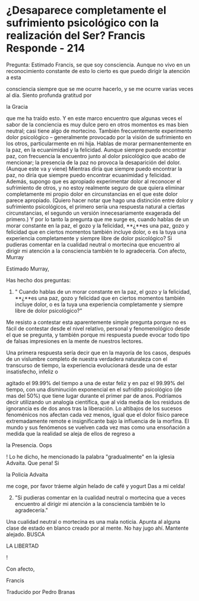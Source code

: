 # ¿Desaparece completamente el sufrimiento psicológico con la realización del Ser? Francis Responde - 214 

Pregunta: Estimado Francis, se que soy consciencia. Aunque no vivo en un reconocimiento constante de esto lo cierto es que puedo dirigir la atención a esta

consciencia siempre que se me ocurre hacerlo, y se me ocurre varias veces al día. Siento profunda gratitud por 

la Gracia

 que me ha traído esto. Y en este marco encuentro que algunas veces el sabor de la conciencia es muy dulce pero en otros momentos es mas bien neutral; casi tiene algo de mortecino. También frecuentemente experimento dolor psicológico – generalmente provocado por la visión de sufrimiento en los otros, particularmente en mi hija. Hablas de morar permanentemente en la paz, en la ecuanimidad y la felicidad. Aunque siempre puedo encontrar paz, con frecuencia la encuentro junto al dolor psicológico que acabo de mencionar; la presencia de la paz no provoca la desaparición del dolor. (Aunque este va y viene) Mientras diría que siempre puedo encontrar la paz, no diría que siempre puedo encontrar ecuanimidad y felicidad. Además, supongo que es apropiado experimentar dolor al reconocer el sufrimiento de otros, y no estoy realmente seguro de que quiera eliminar completamente mi propio dolor en circunstancias en el que este dolor parece apropiado. (Quiero hacer notar que hago una distinción entre dolor y sufrimiento psicológicos, el primero sería una respuesta natural a ciertas circunstancias, el segundo un versión innecesariamente exagerada del primero.) Y por lo tanto la pregunta que me surge es, cuando hablas de un morar constante en la paz, el gozo y la felicidad, **¿**es una paz, gozo y felicidad que en ciertos momentos también incluye dolor, o es la tuya una experiencia completamente y siempre libre de dolor psicológico? Si pudieras comentar en la cualidad neutral o mortecina que encuentro al dirigir mi atención a la consciencia también te lo agradecería. Con afecto, Murray

Estimado Murray,

Has hecho dos preguntas:

1. " Cuando hablas de un morar constante en la paz, el gozo y la felicidad, **¿**es una paz, gozo y felicidad que en ciertos momentos también incluye dolor, o es la tuya una experiencia completamente y siempre libre de dolor psicológico?”

Me resisto a contestar esta aparentemente simple pregunta porque no es fácil de contestar desde el nivel relativo, personal y fenomenológico desde el que se pregunta, y también porque mi respuesta puede evocar todo tipo de falsas impresiones en la mente de nuestros lectores. 

Una primera respuesta sería decir que en la mayoría de los casos, después de un vislumbre completo de nuestra verdadera naturaleza con el transcurso de tiempo, la experiencia evolucionará desde una de estar insatisfecho, infeliz o

agitado el 99.99% del tiempo a una de estar feliz y en paz el 99.99% del tiempo, con una disminución exponencial en el sufridito psicológico (de mas del 50%) que tiene lugar durante el primer par de anos. Podríamos decir utilizando un analogía científica, que al vida media de los residuos de ignorancia es de dos anos tras la liberación. Lo altibajos de los sucesos fenoménicos nos afectan cada vez menos, igual que el dolor físico parece extremadamente remote e insignificante bajo la influencia de la morfina. El mundo y sus fenómenos se vuelven cada vez mas como una ensoñación a medida que la realidad se aleja de ellos de regreso a 

la Presencia. Oops

! Lo he dicho, he mencionado la palabra "gradualmente" en la iglesia Advaita. Que pena! Si 

la Policía Advaita

 me coge, por favor tráeme algún helado de café y yogurt Das a mi celda!

2. "Si pudieras comentar en la cualidad neutral o mortecina que a veces encuentro al dirigir mi atención a la consciencia también te lo agradecería."

Una cualidad neutral o mortecina es una mala noticia. Apunta al alguna clase de estado en blanco creado por al mente. No hay jugo ahí. Mantente alejado. BUSCA 

LA LIBERTAD

!

Con afecto,

Francis

Traducido por Pedro Branas

